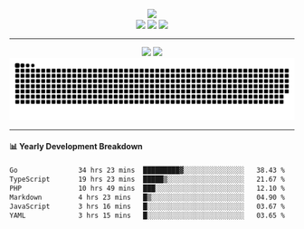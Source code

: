 <p align="center">
  <img src="https://readme-typing-svg.herokuapp.com?font=Fira+Code&pause=1000&color=FF69B4&center=true&vCenter=true&width=435&lines=%F0%9F%8F%B3%EF%B8%8F%E2%80%8D%E2%9A%A7%EF%B8%8F+BaiYi's+GitHub+Profile+%F0%9F%8F%B3%EF%B8%8F%E2%80%8D%E2%9A%A7%EF%B8%8F" />
  <br>
  <a href="https://mtf.wiki/"><img src="https://img.shields.io/static/v1?label=Gender&message=Male-To-Female&color=ff69b4&style=for-the-badge" /></a>
  <a href="https://github.com/WhiteElytra"><img src="https://img.shields.io/github/followers/WhiteElytra?label=github%20followers&logo=github&style=for-the-badge" /></a>
  <a href="https://twitter.com/WhiteElytra"><img src="https://img.shields.io/twitter/follow/WhiteElytra?label=twitter%20%40WhiteElytra&logo=twitter&style=for-the-badge" /></a>
</p>

-----

<p align="center">
  <img src="https://github-readme-stats.vercel.app/api?username=WhiteElytra&count_private=true&show_icons=true&theme=buefy" width="400" />
  <img src="https://streak-stats.demolab.com/?user=WhiteElytra" width="400" />
  <br>
  <img src="https://github.com/WhiteElytra/WhiteElytra/raw/output/github-contribution-grid-snake.svg" />
</p>

-----

#### 📊 Yearly Development Breakdown

<!--START_SECTION:waka-->

```text
Go               34 hrs 23 mins  █████████▓░░░░░░░░░░░░░░░   38.43 %
TypeScript       19 hrs 23 mins  █████▒░░░░░░░░░░░░░░░░░░░   21.67 %
PHP              10 hrs 49 mins  ███░░░░░░░░░░░░░░░░░░░░░░   12.10 %
Markdown         4 hrs 23 mins   █▒░░░░░░░░░░░░░░░░░░░░░░░   04.90 %
JavaScript       3 hrs 16 mins   █░░░░░░░░░░░░░░░░░░░░░░░░   03.67 %
YAML             3 hrs 15 mins   █░░░░░░░░░░░░░░░░░░░░░░░░   03.65 %
```

<!--END_SECTION:waka-->
